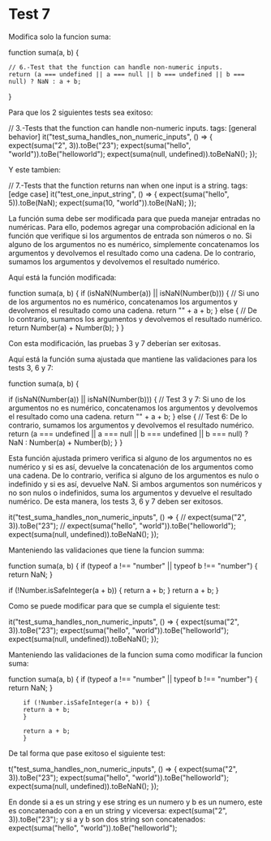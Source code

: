 # Test 7

Modifica solo la funcion suma:

function suma(a, b) {

    // 6.-Test that the function can handle non-numeric inputs.
    return (a === undefined || a === null || b === undefined || b === null) ? NaN : a + b;
}

Para que los 2 siguientes tests sea exitoso:

// 3.-Tests that the function can handle non-numeric inputs. tags: [general behavior]
    it("test_suma_handles_non_numeric_inputs", () => {
        expect(suma("2", 3)).toBe("23");
        expect(suma("hello", "world")).toBe("helloworld");
        expect(suma(null, undefined)).toBeNaN();
    });

Y este tambien:

// 7.-Tests that the function returns nan when one input is a string. tags: [edge case]
    it("test_one_input_string", () => {
        expect(suma("hello", 5)).toBe(NaN);
        expect(suma(10, "world")).toBe(NaN);
    });

La función suma debe ser modificada para que pueda manejar entradas no numéricas. Para ello, podemos agregar una comprobación adicional en la función que verifique si los argumentos de entrada son números o no. Si alguno de los argumentos no es numérico, simplemente concatenamos los argumentos y devolvemos el resultado como una cadena. De lo contrario, sumamos los argumentos y devolvemos el resultado numérico.

Aquí está la función modificada:

function suma(a, b) {
if (isNaN(Number(a)) || isNaN(Number(b))) {
// Si uno de los argumentos no es numérico, concatenamos los argumentos y devolvemos el resultado como una cadena.
return "" + a + b;
} else {
// De lo contrario, sumamos los argumentos y devolvemos el resultado numérico.
return Number(a) + Number(b);
}
}

Con esta modificación, las pruebas 3 y 7 deberían ser exitosas.

Aquí está la función suma ajustada que mantiene las validaciones para los tests 3, 6 y 7:

function suma(a, b) {

if (isNaN(Number(a)) || isNaN(Number(b))) {
// Test 3 y 7: Si uno de los argumentos no es numérico, concatenamos los argumentos y devolvemos el resultado como una cadena.
return "" + a + b;
} else {
// Test 6: De lo contrario, sumamos los argumentos y devolvemos el resultado numérico.
return (a === undefined || a === null || b === undefined || b === null) ? NaN : Number(a) + Number(b);
}
}

Esta función ajustada primero verifica si alguno de los argumentos no es numérico y si es así, devuelve la concatenación de los argumentos como una cadena. De lo contrario, verifica si alguno de los argumentos es nulo o indefinido y si es así, devuelve NaN. Si ambos argumentos son numéricos y no son nulos o indefinidos, suma los argumentos y devuelve el resultado numérico. De esta manera, los tests 3, 6 y 7 deben ser exitosos.



it("test_suma_handles_non_numeric_inputs", () => {
        // expect(suma("2", 3)).toBe("23");
        // expect(suma("hello", "world")).toBe("helloworld");
        expect(suma(null, undefined)).toBeNaN();
    });

Manteniendo las validaciones que tiene la funcion summa:

function suma(a, b) {
  if (typeof a !== "number" || typeof b !== "number") {
      return NaN;
  }

  if (!Number.isSafeInteger(a + b)) {
      return a + b;
  }
  return a + b;
}

Como se puede modificar para que se cumpla el siguiente test:

it("test_suma_handles_non_numeric_inputs", () => {
        expect(suma("2", 3)).toBe("23");
        expect(suma("hello", "world")).toBe("helloworld");
        expect(suma(null, undefined)).toBeNaN();
    });


Manteniendo las validaciones de la funcion suma como modificar la funcion suma:

function suma(a, b) {
        if (typeof a !== "number" || typeof b !== "number") {
        return NaN;
        }
        
        if (!Number.isSafeInteger(a + b)) {
        return a + b;
        }
        
        return a + b;
        }

De tal forma que pase exitoso el siguiente test: 

t("test_suma_handles_non_numeric_inputs", () => {
        expect(suma("2", 3)).toBe("23");
        expect(suma("hello", "world")).toBe("helloworld");
        expect(suma(null, undefined)).toBeNaN();
    });

En donde si a es un string y ese string es un numero y b es un numero, este es concatenado con a en un string y viceversa: expect(suma("2", 3)).toBe("23"); y si a y b son dos string son concatenados: expect(suma("hello", "world")).toBe("helloworld");